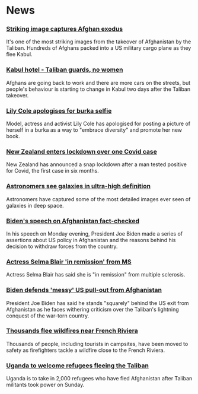 # News
### [Striking image captures Afghan exodus](https://www.bbc.com/news/world-asia-58242733)
It's one of the most striking images from the takeover of Afghanistan by the Taliban. Hundreds of Afghans packed into a US military cargo plane as they flee Kabul. 
### [Kabul hotel - Taliban guards, no women](https://www.bbc.com/news/world-asia-58243134)
Afghans are going back to work and there are more cars on the streets, but people's behaviour is starting to change in Kabul two days after the Taliban takeover. 
### [Lily Cole apologises for burka selfie](https://www.bbc.com/news/entertainment-arts-58245304)
Model, actress and activist Lily Cole has apologised for posting a picture of herself in a burka as a way to "embrace diversity" and promote her new book.
### [New Zealand enters lockdown over one Covid case](https://www.bbc.com/news/world-asia-58241619)
New Zealand has announced a snap lockdown after a man tested positive for Covid, the first case in six months.
### [Astronomers see galaxies in ultra-high definition](https://www.bbc.com/news/science-environment-57998940)
Astronomers have captured some of the most detailed images ever seen of galaxies in deep space.
### [Biden's speech on Afghanistan fact-checked](https://www.bbc.com/news/58243158)
In his speech on Monday evening, President Joe Biden made a series of assertions about US policy in Afghanistan and the reasons behind his decision to withdraw forces from the country.
### [Actress Selma Blair 'in remission' from MS](https://www.bbc.com/news/entertainment-arts-58240917)
Actress Selma Blair has said she is "in remission" from multiple sclerosis.
### [Biden defends 'messy' US pull-out from Afghanistan](https://www.bbc.com/news/world-us-canada-58238497)
President Joe Biden has said he stands "squarely" behind the US exit from Afghanistan as he faces withering criticism over the Taliban's lightning conquest of the war-torn country.
### [Thousands flee wildfires near French Riviera](https://www.bbc.com/news/world-europe-58243066)
Thousands of people, including tourists in campsites, have been moved to safety as firefighters tackle a wildfire close to the French Riviera.
### [Uganda to welcome refugees fleeing the Taliban](https://www.bbc.com/news/world-africa-58236663)
Uganda is to take in 2,000 refugees who have fled Afghanistan after Taliban militants took power on Sunday.
